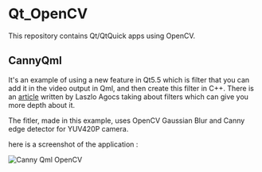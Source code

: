 # Qt_OpenCV

This repository contains Qt/QtQuick apps using OpenCV.

## CannyQml 
It's an example of using a new feature in Qt5.5 which is filter that you can add it in the video output in Qml,
and then create this filter in C++. There is an [article](https://blog.qt.io/blog/2015/03/20/introducing-video-filters-in-qt-multimedia/) 
written by Laszlo Agocs taking about filters which can give you more depth about it.

The fitler, made in this example, uses OpenCV Gaussian Blur and Canny edge detector for YUV420P camera. 

here is a screenshot of the application : 


![Canny Qml OpenCV](https://lh3.googleusercontent.com/NZpVLRjVyZaAawFW5METXhgGxUUzbVjI-0wuY7-rHmpcbLKk_wD0K7wcacupLW8)

